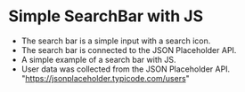 # Simple SearchBar with JS
* The search bar is a simple input with a search icon.
* The search bar is connected to the JSON Placeholder API.
* A simple example of a search bar with JS.
* User data was collected from the JSON Placeholder API.
"https://jsonplaceholder.typicode.com/users"
